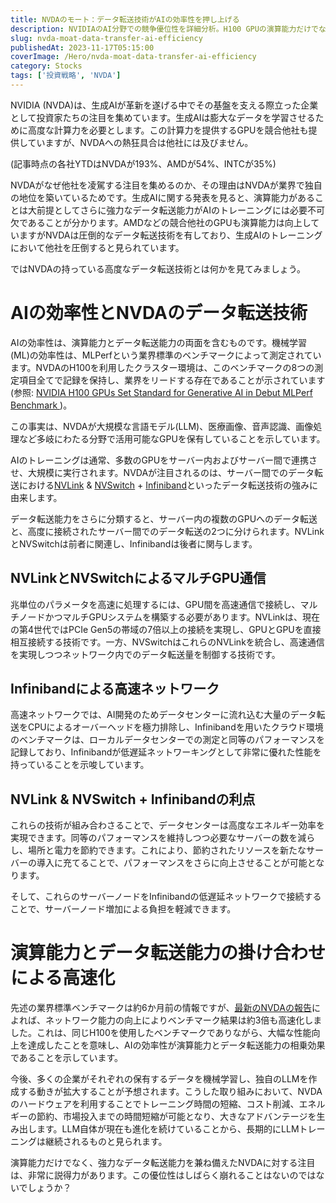 ```yaml
---
title: NVDAのモート：データ転送技術がAIの効率性を押し上げる
description: NVIDIAのAI分野での競争優位性を詳細分析。H100 GPUの演算能力だけでなく、NVLink&NVSwitch+Infinibandで実現する革新的データ転送技術がAIトレーニング効率を圧倒的に向上させ競合他社を引き離す理由を解説。
slug: nvda-moat-data-transfer-ai-efficiency
publishedAt: 2023-11-17T05:15:00
coverImage: /Hero/nvda-moat-data-transfer-ai-efficiency
category: Stocks
tags: ['投資戦略', 'NVDA']
---
```


NVIDIA (NVDA)は、生成AIが革新を遂げる中でその基盤を支える際立った企業として投資家たちの注目を集めています。生成AIは膨大なデータを学習させるために高度な計算力を必要とします。この計算力を提供するGPUを競合他社も提供していますが、NVDAへの熱狂具合は他社には及びません。

(記事時点の各社YTDはNVDAが193%、AMDが54%、INTCが35%)

NVDAがなぜ他社を凌駕する注目を集めるのか、その理由はNVDAが業界で独自の地位を築いているためです。生成AIに関する発表を見ると、演算能力があることは大前提としてさらに強力なデータ転送能力がAIのトレーニングには必要不可欠であることが分かります。AMDなどの競合他社のGPUも演算能力は向上していますがNVDAは圧倒的なデータ転送技術を有しており、生成AIのトレーニングにおいて他社を圧倒すると見られています。

ではNVDAの持っている高度なデータ転送技術とは何かを見てみましょう。

# AIの効率性とNVDAのデータ転送技術

AIの効率性は、演算能力とデータ転送能力の両面を含むものです。機械学習(ML)の効率性は、MLPerfという業界標準のベンチマークによって測定されています。NVDAのH100を利用したクラスター環境は、このベンチマークの8つの測定項目全てで記録を保持し、業界をリードする存在であることが示されています(参照: [NVIDIA H100 GPUs Set Standard for Generative AI in Debut MLPerf Benchmark ](https://blogs.nvidia.com/blog/generative-ai-debut-mlperf/))。

この事実は、NVDAが大規模な言語モデル(LLM)、医療画像、音声認識、画像処理など多岐にわたる分野で活用可能なGPUを保有していることを示しています。

AIのトレーニングは通常、多数のGPUをサーバー内およびサーバー間で連携させ、大規模に実行されます。NVDAが注目されるのは、サーバー間でのデータ転送における[NVLink](https://blogs.nvidia.com/blog/what-is-nvidia-nvlink/) & [NVSwitch](https://www.nvidia.com/ja-jp/data-center/nvlink/) + [Infiniband](https://www.nvidia.com/ja-jp/networking/products/infiniband/)といったデータ転送技術の強みに由来します。

データ転送能力をさらに分類すると、サーバー内の複数のGPUへのデータ転送と、高度に接続されたサーバー間でのデータ転送の2つに分けられます。NVLinkとNVSwitchは前者に関連し、Infinibandは後者に関与します。

## NVLinkとNVSwitchによるマルチGPU通信

兆単位のパラメータを高速に処理するには、GPU間を高速通信で接続し、マルチノードかつマルチGPUシステムを構築する必要があります。NVLinkは、現在の第4世代ではPCIe Gen5の帯域の7倍以上の接続を実現し、GPUとGPUを直接相互接続する技術です。一方、NVSwitchはこれらのNVLinkを統合し、高速通信を実現しつつネットワーク内でのデータ転送量を制御する技術です。

## Infinibandによる高速ネットワーク

高速ネットワークでは、AI開発のためデータセンターに流れ込む大量のデータ転送をCPUによるオーバーヘッドを極力排除し、Infinibandを用いたクラウド環境のベンチマークは、ローカルデータセンターでの測定と同等のパフォーマンスを記録しており、Infinibandが低遅延ネットワーキングとして非常に優れた性能を持っていることを示唆しています。

## NVLink & NVSwitch + Infinibandの利点

これらの技術が組み合わさることで、データセンターは高度なエネルギー効率を実現できます。同等のパフォーマンスを維持しつつ必要なサーバーの数を減らし、場所と電力を節約できます。これにより、節約されたリソースを新たなサーバーの導入に充てることで、パフォーマンスをさらに向上させることが可能となります。

そして、これらのサーバーノードをInfinibandの低遅延ネットワークで接続することで、サーバーノード増加による負担を軽減できます。

# 演算能力とデータ転送能力の掛け合わせによる高速化

先述の業界標準ベンチマークは約6か月前の情報ですが、[最新のNVDAの報告](https://blogs.nvidia.com/blog/scaling-ai-training-mlperf/)によれば、ネットワーク能力の向上によりベンチマーク結果は約3倍も高速化しました。これは、同じH100を使用したベンチマークでありながら、大幅な性能向上を達成したことを意味し、AIの効率性が演算能力とデータ転送能力の相乗効果であることを示しています。

今後、多くの企業がそれぞれの保有するデータを機械学習し、独自のLLMを作成する動きが拡大することが予想されます。こうした取り組みにおいて、NVDAのハードウェアを利用することでトレーニング時間の短縮、コスト削減、エネルギーの節約、市場投入までの時間短縮が可能となり、大きなアドバンテージを生み出します。LLM自体が現在も進化を続けていることから、長期的にLLMトレーニングは継続されるものと見られます。

演算能力だけでなく、強力なデータ転送能力を兼ね備えたNVDAに対する注目は、非常に説得力があります。この優位性はしばらく崩れることはないのではないでしょうか？
